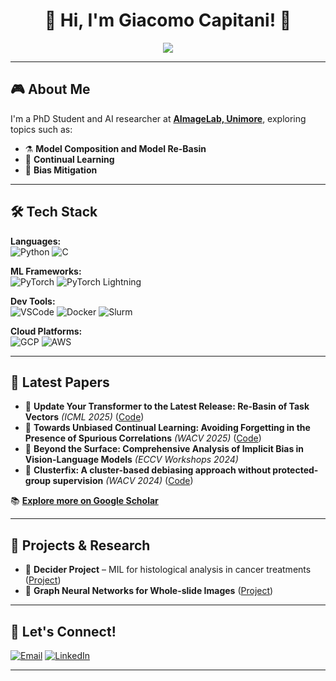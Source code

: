 <h1 align="center">👾 Hi, I'm Giacomo Capitani! 👾</h1>

<p align="center">
  <img src="https://img.shields.io/badge/-👨‍💻%20PhD%20Student%20%7C%20AI%20Researcher-blueviolet?style=for-the-badge">
</p>

---

## 🎮 **About Me**

I'm a PhD Student and AI researcher at [**AImageLab, Unimore**](https://aimagelab.ing.unimore.it/imagelab/), exploring topics such as:

- ⚗️ **Model Composition and Model Re-Basin**
- 🔄 **Continual Learning**
- 🧩 **Bias Mitigation**

---

## 🛠️ **Tech Stack**

**Languages:**  
![Python](https://img.shields.io/badge/-Python-3776AB?style=flat-square&logo=Python&logoColor=white)
![C](https://img.shields.io/badge/-C-A8B9CC?style=flat-square&logo=C&logoColor=black)

**ML Frameworks:**  
![PyTorch](https://img.shields.io/badge/-PyTorch-EE4C2C?style=flat-square&logo=PyTorch&logoColor=white)
![PyTorch Lightning](https://img.shields.io/badge/-Lightning-792EE5?style=flat-square&logo=PyTorchLightning&logoColor=white)

**Dev Tools:**  
![VSCode](https://img.shields.io/badge/-VSCode-007ACC?style=flat-square&logo=VisualStudioCode&logoColor=white)
![Docker](https://img.shields.io/badge/-Docker-2496ED?style=flat-square&logo=Docker&logoColor=white)
![Slurm](https://img.shields.io/badge/-Slurm-34D058?style=flat-square&logo=gnu&logoColor=white)

**Cloud Platforms:**  
![GCP](https://img.shields.io/badge/-GoogleCloud-4285F4?style=flat-square&logo=GoogleCloud&logoColor=white)
![AWS](https://img.shields.io/badge/-AWS-FF9900?style=flat-square&logo=AmazonAWS&logoColor=white)

---

## 📖 **Latest Papers**
- 📌 **Update Your Transformer to the Latest Release: Re-Basin of Task Vectors** *(ICML 2025)* ([Code](https://github.com/aimagelab/TransFusion))
- 📌 **Towards Unbiased Continual Learning: Avoiding Forgetting in the Presence of Spurious Correlations** *(WACV 2025)* ([Code](https://github.com/aimagelab/mammoth))
- 📌 **Beyond the Surface: Comprehensive Analysis of Implicit Bias in Vision-Language Models** *(ECCV Workshops 2024)*
- 📌 **Clusterfix: A cluster-based debiasing approach without protected-group supervision** *(WACV 2024)* ([Code](https://github.com/Jackpepito/ClusterFix))

📚 [**Explore more on Google Scholar**](https://scholar.google.com/citations?user=tXWQLf8AAAAJ&hl=it&oi=ao)

---

## 🎲 **Projects & Research**

- 🎯 **Decider Project** – MIL for histological analysis in cancer treatments ([Project](https://www.deciderproject.eu/))
- 🎲 **Graph Neural Networks for Whole-slide Images** ([Project](https://scholar.google.com/citations?view_op=view_citation&hl=it&user=tXWQLf8AAAAJ&citation_for_view=tXWQLf8AAAAJ:qjMakFHDy7sC))

---

## 💬 **Let's Connect!**

[![Email](https://img.shields.io/badge/Email-D14836?style=flat-square&logo=gmail&logoColor=white)](mailto:giacomo.capitani@unimore.it)
[![LinkedIn](https://img.shields.io/badge/-LinkedIn-0077B5?style=flat-square&logo=Linkedin&logoColor=white)](https://www.linkedin.com/in/giacomo-capitani-7aa0ba162/)

---  

